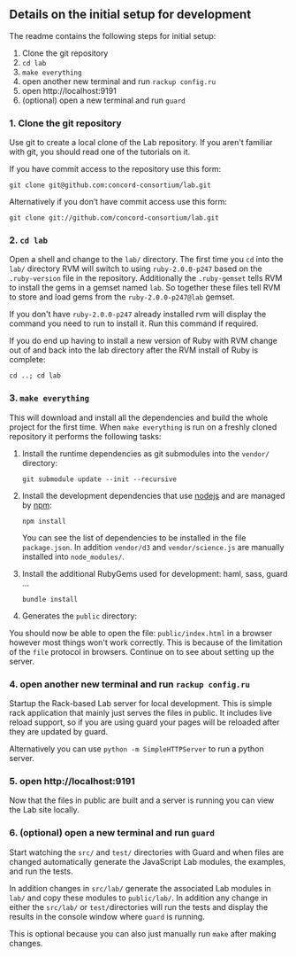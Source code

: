 ## Details on the initial setup for development

The readme contains the following steps for initial setup:

1. Clone the git repository
2. `cd lab`
3. `make everything`
4. open another new terminal and run `rackup config.ru`
5. open http://localhost:9191
6. (optional) open a new terminal and run `guard`

### 1. Clone the git repository

Use git to create a local clone of the Lab repository.
If you aren't familiar with git, you should read one of the tutorials on it.

If you have commit access to the repository use this form:

    git clone git@github.com:concord-consortium/lab.git

Alternatively if you don’t have commit access use this form:

    git clone git://github.com/concord-consortium/lab.git

### 2. `cd lab`

Open a shell and change to the `lab/` directory. The first time you `cd` into the `lab/` directory
RVM will switch to using `ruby-2.0.0-p247` based on the `.ruby-version` file in the repository.
Additionally the `.ruby-gemset` tells RVM to install the gems in a gemset named `lab`. So together
these files tell RVM to store and load gems from the `ruby-2.0.0-p247@lab` gemset.

If you don't have `ruby-2.0.0-p247` already installed rvm will display the command you need to
run to install it. Run this command if required.

If you do end up having to install a new version of Ruby with RVM change out of and back into the lab directory after the RVM install of Ruby is complete:

    cd ..; cd lab

### 3. `make everything`

This will download and install all the dependencies and build the whole project for the first time.
When `make everything` is run on a freshly cloned repository it performs the following tasks:

1.  Install the runtime dependencies as git submodules into the `vendor/` directory:

        git submodule update --init --recursive

2.  Install the development dependencies that use [nodejs](http://nodejs.org/) and
    are managed by [npm](http://npmjs.org/):

        npm install

    You can see the list of dependencies to be installed in the file `package.json`. In addition
    `vendor/d3` and `vendor/science.js` are manually installed into `node_modules/`.

3.  Install the additional RubyGems used for development: haml, sass, guard ...

        bundle install

4.  Generates the `public` directory:

You should now be able to open the file: `public/index.html` in a browser however most things won't work correctly.
This is because of the limitation of the `file` protocol in browsers. Continue on to see about setting up the server.

### 4. open another new terminal and run `rackup config.ru`

Startup the Rack-based Lab server for local development. This is simple rack application that mainly just serves
the files in public. It includes live reload support, so if you are using guard your pages will be reloaded
after they are updated by guard.

Alternatively you can use `python -m SimpleHTTPServer` to run a python server.

### 5. open http://localhost:9191

Now that the files in public are built and a server is running you can view the Lab site locally.

### 6. (optional) open a new terminal and run `guard`

Start watching the `src/` and `test/` directories with Guard and when files are
changed automatically generate the JavaScript Lab modules, the examples, and run the tests.

In addition changes in `src/lab/` generate the associated Lab modules in `lab/` and copy these modules
to `public/lab/`. In addition any change in either the `src/lab/` or `test/`directories will run the
tests and display the results in the console window where `guard`
is running.

This is optional because you can also just manually run `make` after making changes.
